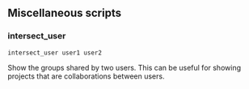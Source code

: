 Miscellaneous scripts
---------------------

### intersect_user

    intersect_user user1 user2

Show the groups shared by two users.  This can be useful for showing projects
that are collaborations between users.

